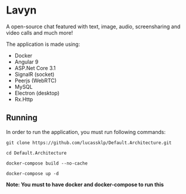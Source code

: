 # Lavyn

A open-source chat featured with text, image, audio, screensharing and video calls and much more!


The application is made using:
- Docker
- Angular 9
- ASP.Net Core 3.1
- SignalR (socket)
- Peerjs (WebRTC)
- MySQL
- Electron (desktop)
- Rx.Http

## Running

In order to run the application, you must run following commands:

``git clone https://github.com/lucassklp/Default.Architecture.git``

``cd Default.Architecture``

``docker-compose build --no-cache``

``docker-compose up -d``


**Note: You must to have docker and docker-compose to run this**
